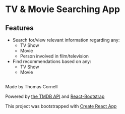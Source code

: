 # TV & Movie Searching App

## Features
- Search for/view relevant information regarding any:
   -  TV Show
   -  Movie
   -  Person involved in film/television
- Find recommendations based on any:
   -  TV Show
   -  Movie
##

Made by Thomas Cornell

Powered by [the TMDB API](https://developers.themoviedb.org/3/getting-started/introduction) and [React-Bootstrap](https://react-bootstrap.netlify.app/)


This project was bootstrapped with [Create React App](https://github.com/facebook/create-react-app)
